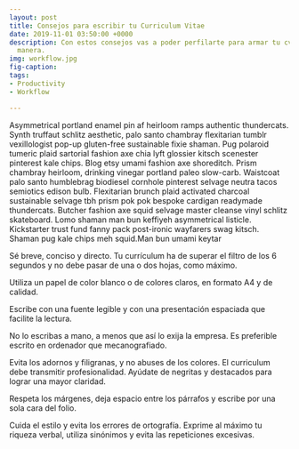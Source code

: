 ```yaml
---
layout: post
title: Consejos para escribir tu Curriculum Vitae
date: 2019-11-01 03:50:00 +0000
description: Con estos consejos vas a poder perfilarte para armar tu cv de la mejor
  manera.
img: workflow.jpg
fig-caption: 
tags:
- Productivity
- Workflow

---
```

Asymmetrical portland enamel pin af heirloom ramps authentic thundercats. Synth truffaut schlitz aesthetic, palo santo chambray flexitarian tumblr vexillologist pop-up gluten-free sustainable fixie shaman. Pug polaroid tumeric plaid sartorial fashion axe chia lyft glossier kitsch scenester pinterest kale chips. Blog etsy umami fashion axe shoreditch. Prism chambray heirloom, drinking vinegar portland paleo slow-carb. Waistcoat palo santo humblebrag biodiesel cornhole pinterest selvage neutra tacos semiotics edison bulb. Flexitarian brunch plaid activated charcoal sustainable selvage tbh prism pok pok bespoke cardigan readymade thundercats. Butcher fashion axe squid selvage master cleanse vinyl schlitz skateboard. Lomo shaman man bun keffiyeh asymmetrical listicle. Kickstarter trust fund fanny pack post-ironic wayfarers swag kitsch. Shaman pug kale chips meh squid.Man bun umami keytar

Sé breve, conciso y directo. Tu currículum ha de superar el filtro de los 6 segundos y no debe pasar de una o dos hojas, como máximo.	

Utiliza un papel de color blanco o de colores claros, en formato A4 y de calidad.	

Escribe con una fuente legible y con una presentación espaciada que facilite la lectura.	

No lo escribas a mano, a menos que así lo exija la empresa. Es preferible escrito en ordenador que mecanografiado.	

Evita los adornos y filigranas, y no abuses de los colores. El curriculum debe transmitir profesionalidad. Ayúdate de negritas y destacados para lograr una mayor claridad.	

Respeta los márgenes, deja espacio entre los párrafos y escribe por una sola cara del folio.	

Cuida el estilo y evita los errores de ortografía. Exprime al máximo tu riqueza verbal, utiliza sinónimos y evita las repeticiones excesivas.